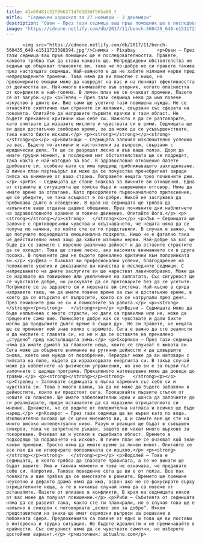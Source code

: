 ```yaml
---
title: 41e60481c52f966271d7d183df565a88_t
mitle:  "Седмичен хороскоп за 27 ноември - 3 декември"
description: "Овен – През тази седмица ваш пръв помощник ще е последователността. Правете, каквото трябва пък да става каквото ще. Непредвидени обстоятелства не веднъж ще объркват плановете ви, така че по-добре не си правете такива през настоящата седмица. Най-важното е да не хабите излишни нерви пред непредвидените промени. Това няма да ви помогне с нищо, но …"
image: "https://cdnone.netlify.com/db/2017/11/bench-560435_640-e1511723388394.jpg"
---
```


          <img src="https://cdnone.netlify.com/db/2017/11/bench-560435_640-e1511723388394.jpg"/>Снимка - Pixabay        <p>Овен – През тази седмица ваш пръв помощник ще е последователността. Правете, каквото трябва пък да става каквото ще. Непредвидени обстоятелства не веднъж ще объркват плановете ви, така че по-добре не си правете такива през настоящата седмица. Най-важното е да не хабите излишни нерви пред непредвидените промени. Това няма да ви помогне с нищо, но прекомерните емоции може да навредят на вас и на понижат ефективността от дейността ви. Най-много внимавайте във вторник, когато опасността от конфликти е най-голяма. В личен план не се очакват промени. Пазете се от загуби.</p> <p>Телец – През тази седмица нека да има повече изкуство в дните ви. Вие сами ще усетите тази повишена нужда. Не се отнасяйте скептично към страните си желания, свързани със сферата на поезията. Опитайте да направите първите крачки в тази област. Не бъдете прекалено критични към себе си. Важното е да се разтоварите, като опитвате да изразите мислите и чувствата си в рими. Седмицата ще ви даде достатъчно свободно време, за да може да се усъвършенствате, така както бихте искали.</p> <p><strong></strong></p><strong>   </strong><p></p> <p>Близнаци – Седмицата започва изключително успешно за вас. Бъдете по-активни и настоятелни за въпроси, свързани с юридически дела. Те ще се разрешат лесно и във ваша полза. Дори да имате трудни момент, в последния миг обстоятелствата ще се подредят, така както е най-изгодно за вас. В здравословно отношение пазете дробовете си, особено като се има предвид приближаващото захладняване. В личен план партньорът ви може да се почувства пренебрегнат заради липса на внимание от ваша страна. Поправете нещата през почивните дни.</p> <p>Рак – Седмицата ще стане знакова за личните ви отношения. Една от страните в ситуацията ще поиска бърз и навременен отговор. Няма да имате време за отлагане. Като преодолеете първоначалното притеснение, ще се убедите, че така всъщност е по-добре. Никой не заслужава да пребивава дълго в неведение. В края на седмицата ще трябва да изпълните ваше отдавна дадено обещание. През почивните дни наблегнете на здравословното хранене и повече движение. Опитайте йога.</p> <p><strong></strong></p><strong>   </strong><p></p> <p>Лъв – Седмицата ще започне с противоречиви чувства и осъзнаването, че нещата няма да се получа по начина, по който сте си го представяли. В случая е важно, че ще получите подходящата емоционална подкрепа. Нищо не е фатално така че действително няма защо да хабите излишни нерви. Най-добре за вас ще бъде да се заемете с коренно различна дейност и да оставите страстите да се охладят. Това ще стане лесно, ако насочите вниманието си в друга посока. В почивните дни не бъдете прекалено критични към половинката ви.</p> <p>Дева – Очакват ви професионални успехи, благодарение на положените усилия и доказаните ви качества в последните седмици. С напредването на дните заслугите ви ще нарастват лавинообразно. Може да се надявате на повишение или увеличение на заплатата. Със сигурност ще се чувствате добре, но рискувате да се претоварите без да се усетите. Погрижете се за здравето си и нервната ви система. Най-късно в сряда направете така, че да имате повече време за сън и достатъчно време, в което да се отърсите от въпросите, които са се натрупали през деня. През почивните дни не си и помисляйте за работа.</p> <p><strong></strong></p><strong>   </strong><p></p> <p>Везни – Седмицата може да бъде изпълнена с много страсти, но дали са правилни или не, може да прецените само вие. Помислете добре как се чувствате и дали бихте могли да продължите дълго време в същия дух. Не си правете, че нещата ще се променят кой знае колко с времето. Сега е важно да сте реалисти и да мислите с главата си, но не и да се оставяте на прекалено „студено“ пред настъпващата зима.</p> <p>Скорпион – През тази седмица няма да имате думата за главните неща, които се случват в живота ви. Сега може да обърнете внимание на рутинни дейности и да довършите онова, което има нужда от подобрение. Периодът може да ви натовари с липсата на поле, където да изразходвате енергията си. В такъв случай може да наблегнете на физически упражнения, но ако ви е за първи път започнете с щадяща програма. Прекаленото натоварване може да доведе до травми.</p> <p><strong></strong></p><strong>   </strong><p></p> <p>Стрелец – Започвате седмицата в пълна хармония със себе си и чувствата си. Това е много важно, за да не може да бъдете забавяни в дейностите, които ви предстоят сега. Прокарвайте първите стъпки от новите си планове. Ще имате забележителни идеи и шанса да започнете да ги реализирате, преди останалите да са изразили отрицателното си мнение. Докажете, че се водите от положителна нагласа и всичко ще бъде наред.</p> <p>Козирог – През тази седмица ще ви върви като по вода. Изключително високо ще се цени мнението ви, а и самите вие ще сте на много високо интелектуално ниво. Разум и реакция ще бъдат в съвършен синхрон, така че запретнете ръкави, защото ви чакат много върхове за покоряване. Очакват ви и успехи в съдебната област. Времето е подходящо за подаването на искове. В личен план не се очакват кой знае какви промени. Просто няма да имате време за личен живот. Опитайте се все пак да не игнорирате половинката си изцяло.</p> <p><strong></strong></p><strong>   </strong><p></p> <p>Водолей – Това е седмицата, в която трябва да спазвате правилата, а те не винаги ще бъдат вашите. Има и такива моменти и това не означава, че предавате себе си. Напротив. Такова поведение сега ще ви е от полза. Все пак понякога и вие трябва да се вмествате в рамките. Времето ще премине неусетно и дефакто драма няма да има, освен ако не се фокусирате върху отрицателните неща, а те в никакъв случай няма да са повече от останалите. Пазете от влизане в конфликти. В края на седмицата някои от вас може да получат повишение.</p> <p>Риби – Събитията от седмицата няма да се развият така, както сте ги планирали, но в случая това ще е напълно в синхрон с поговорката „всяко зло за добро“. Някои представители на знака ще имат сериозни въпроси за решаване в любовната сфера. Предложенията са повече от едно и това ще ви постави в интересна и трудна ситуация. Не бъдете идеалисти и не преминавайте в крайности. Със сигурност няма да се чувствате самотни, но изберете достойния вариант.</p> <p>източник: actualno.com</p>        